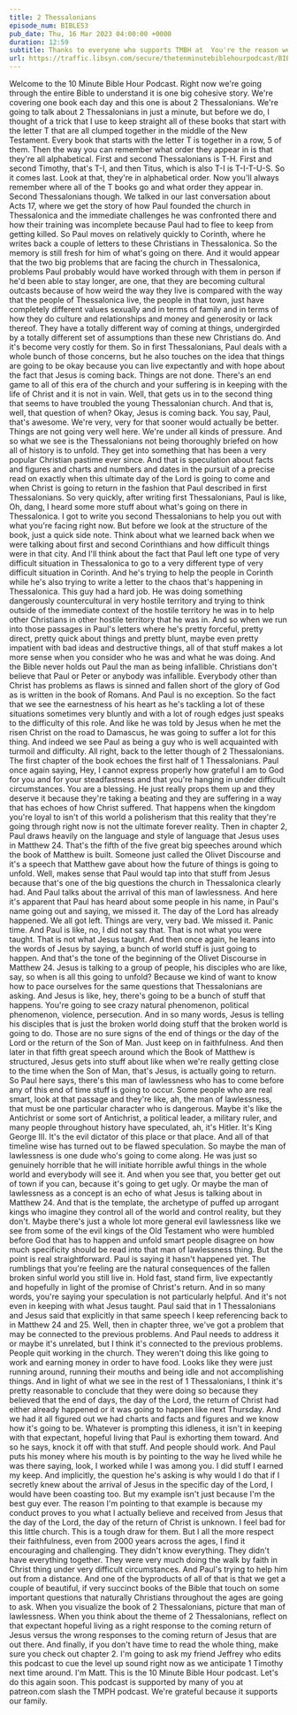 ```yaml
---
title: 2 Thessalonians
episode_num: BIBLE53
pub_date: Thu, 16 Mar 2023 04:00:00 +0000
duration: 12:59
subtitle: Thanks to everyone who supports TMBH at  You're the reason we can all do this together!  Music written and performed by 
url: https://traffic.libsyn.com/secure/thetenminutebiblehourpodcast/BIBLE53_-_2_Thessalonians.mp3
---
```


 Welcome to the 10 Minute Bible Hour Podcast. Right now we're going through the entire Bible to understand it is one big cohesive story. We're covering one book each day and this one is about 2 Thessalonians. We're going to talk about 2 Thessalonians in just a minute, but before we do, I thought of a trick that I use to keep straight all of these books that start with the letter T that are all clumped together in the middle of the New Testament. Every book that starts with the letter T is together in a row, 5 of them. Then the way you can remember what order they appear in is that they're all alphabetical. First and second Thessalonians is T-H. First and second Timothy, that's T-I, and then Titus, which is also T-I is T-I-T-U-S. So it comes last. Look at that, they're in alphabetical order. Now you'll always remember where all of the T books go and what order they appear in. Second Thessalonians though. We talked in our last conversation about Acts 17, where we get the story of how Paul founded the church in Thessalonica and the immediate challenges he was confronted there and how their training was incomplete because Paul had to flee to keep from getting killed. So Paul moves on relatively quickly to Corinth, where he writes back a couple of letters to these Christians in Thessalonica. So the memory is still fresh for him of what's going on there. And it would appear that the two big problems that are facing the church in Thessalonica, problems Paul probably would have worked through with them in person if he'd been able to stay longer, are one, that they are becoming cultural outcasts because of how weird the way they live is compared with the way that the people of Thessalonica live, the people in that town, just have completely different values sexually and in terms of family and in terms of how they do culture and relationships and money and generosity or lack thereof. They have a totally different way of coming at things, undergirded by a totally different set of assumptions than these new Christians do. And it's become very costly for them. So in first Thessalonians, Paul deals with a whole bunch of those concerns, but he also touches on the idea that things are going to be okay because you can live expectantly and with hope about the fact that Jesus is coming back. Things are not done. There's an end game to all of this era of the church and your suffering is in keeping with the life of Christ and it is not in vain. Well, that gets us in to the second thing that seems to have troubled the young Thessalonian church. And that is, well, that question of when? Okay, Jesus is coming back. You say, Paul, that's awesome. We're very, very for that sooner would actually be better. Things are not going very well here. We're under all kinds of pressure. And so what we see is the Thessalonians not being thoroughly briefed on how all of history is to unfold. They get into something that has been a very popular Christian pastime ever since. And that is speculation about facts and figures and charts and numbers and dates in the pursuit of a precise read on exactly when this ultimate day of the Lord is going to come and when Christ is going to return in the fashion that Paul described in first Thessalonians. So very quickly, after writing first Thessalonians, Paul is like, Oh, dang, I heard some more stuff about what's going on there in Thessalonica. I got to write you second Thessalonians to help you out with what you're facing right now. But before we look at the structure of the book, just a quick side note. Think about what we learned back when we were talking about first and second Corinthians and how difficult things were in that city. And I'll think about the fact that Paul left one type of very difficult situation in Thessalonica to go to a very different type of very difficult situation in Corinth. And he's trying to help the people in Corinth while he's also trying to write a letter to the chaos that's happening in Thessalonica. This guy had a hard job. He was doing something dangerously countercultural in very hostile territory and trying to think outside of the immediate context of the hostile territory he was in to help other Christians in other hostile territory that he was in. And so when we run into those passages in Paul's letters where he's pretty forceful, pretty direct, pretty quick about things and pretty blunt, maybe even pretty impatient with bad ideas and destructive things, all of that stuff makes a lot more sense when you consider who he was and what he was doing. And the Bible never holds out Paul the man as being infallible. Christians don't believe that Paul or Peter or anybody was infallible. Everybody other than Christ has problems as flaws is sinned and fallen short of the glory of God as is written in the book of Romans. And Paul is no exception. So the fact that we see the earnestness of his heart as he's tackling a lot of these situations sometimes very bluntly and with a lot of rough edges just speaks to the difficulty of this role. And like he was told by Jesus when he met the risen Christ on the road to Damascus, he was going to suffer a lot for this thing. And indeed we see Paul as being a guy who is well acquainted with turmoil and difficulty. All right, back to the letter though of 2 Thessalonians. The first chapter of the book echoes the first half of 1 Thessalonians. Paul once again saying, Hey, I cannot express properly how grateful I am to God for you and for your steadfastness and that you're hanging in under difficult circumstances. You are a blessing. He just really props them up and they deserve it because they're taking a beating and they are suffering in a way that has echoes of how Christ suffered. That happens when the kingdom you're loyal to isn't of this world a polisherism that this reality that they're going through right now is not the ultimate forever reality. Then in chapter 2, Paul draws heavily on the language and style of language that Jesus uses in Matthew 24. That's the fifth of the five great big speeches around which the book of Matthew is built. Someone just called the Olivet Discourse and it's a speech that Matthew gave about how the future of things is going to unfold. Well, makes sense that Paul would tap into that stuff from Jesus because that's one of the big questions the church in Thessalonica clearly had. And Paul talks about the arrival of this man of lawlessness. And here it's apparent that Paul has heard about some people in his name, in Paul's name going out and saying, we missed it. The day of the Lord has already happened. We all got left. Things are very, very bad. We missed it. Panic time. And Paul is like, no, I did not say that. That is not what you were taught. That is not what Jesus taught. And then once again, he leans into the words of Jesus by saying, a bunch of world stuff is just going to happen. And that's the tone of the beginning of the Olivet Discourse in Matthew 24. Jesus is talking to a group of people, his disciples who are like, say, so when is all this going to unfold? Because we kind of want to know how to pace ourselves for the same questions that Thessalonians are asking. And Jesus is like, hey, there's going to be a bunch of stuff that happens. You're going to see crazy natural phenomenon, political phenomenon, violence, persecution. And in so many words, Jesus is telling his disciples that is just the broken world doing stuff that the broken world is going to do. Those are no sure signs of the end of things or the day of the Lord or the return of the Son of Man. Just keep on in faithfulness. And then later in that fifth great speech around which the Book of Matthew is structured, Jesus gets into stuff about like when we're really getting close to the time when the Son of Man, that's Jesus, is actually going to return. So Paul here says, there's this man of lawlessness who has to come before any of this end of time stuff is going to occur. Some people who are real smart, look at that passage and they're like, ah, the man of lawlessness, that must be one particular character who is dangerous. Maybe it's like the Antichrist or some sort of Antichrist, a political leader, a military ruler, and many people throughout history have speculated, ah, it's Hitler. It's King George III. It's the evil dictator of this place or that place. And all of that timeline wise has turned out to be flawed speculation. So maybe the man of lawlessness is one dude who's going to come along. He was just so genuinely horrible that he will initiate horrible awful things in the whole world and everybody will see it. And when you see that, you better get out of town if you can, because it's going to get ugly. Or maybe the man of lawlessness as a concept is an echo of what Jesus is talking about in Matthew 24. And that is the template, the archetype of puffed up arrogant kings who imagine they control all of the world and control reality, but they don't. Maybe there's just a whole lot more general evil lawlessness like we see from some of the evil kings of the Old Testament who were humbled before God that has to happen and unfold smart people disagree on how much specificity should be read into that man of lawlessness thing. But the point is real straightforward. Paul is saying it hasn't happened yet. The rumblings that you're feeling are the natural consequences of the fallen broken sinful world you still live in. Hold fast, stand firm, live expectantly and hopefully in light of the promise of Christ's return. And in so many words, you're saying your speculation is not particularly helpful. And it's not even in keeping with what Jesus taught. Paul said that in 1 Thessalonians and Jesus said that explicitly in that same speech I keep referencing back to in Matthew 24 and 25. Well, then in chapter three, we've got a problem that may be connected to the previous problems. And Paul needs to address it or maybe it's unrelated, but I think it's connected to the previous problems. People quit working in the church. They weren't doing this like going to work and earning money in order to have food. Looks like they were just running around, running their mouths and being idle and not accomplishing things. And in light of what we see in the rest of 1 Thessalonians, I think it's pretty reasonable to conclude that they were doing so because they believed that the end of days, the day of the Lord, the return of Christ had either already happened or it was going to happen like next Thursday. And we had it all figured out we had charts and facts and figures and we know how it's going to be. Whatever is prompting this idleness, it isn't in keeping with that expectant, hopeful living that Paul is exhorting them toward. And so he says, knock it off with that stuff. And people should work. And Paul puts his money where his mouth is by pointing to the way he lived while he was there saying, look, I worked while I was among you. I did stuff I earned my keep. And implicitly, the question he's asking is why would I do that if I secretly knew about the arrival of Jesus in the specific day of the Lord, I would have been coasting too. But my example isn't just because I'm the best guy ever. The reason I'm pointing to that example is because my conduct proves to you what I actually believe and received from Jesus that the day of the Lord, the day of the return of Christ is unknown. I feel bad for this little church. This is a tough draw for them. But I all the more respect their faithfulness, even from 2000 years across the ages, I find it encouraging and challenging. They didn't know everything. They didn't have everything together. They were very much doing the walk by faith in Christ thing under very difficult circumstances. And Paul's trying to help him out from a distance. And one of the byproducts of all of that is that we get a couple of beautiful, if very succinct books of the Bible that touch on some important questions that naturally Christians throughout the ages are going to ask. When you visualize the book of 2 Thessalonians, picture that man of lawlessness. When you think about the theme of 2 Thessalonians, reflect on that expectant hopeful living as a right response to the coming return of Jesus versus the wrong responses to the coming return of Jesus that are out there. And finally, if you don't have time to read the whole thing, make sure you check out chapter 2. I'm going to ask my friend Jeffrey who edits this podcast to cue the level up sound right now as we anticipate 1 Timothy next time around. I'm Matt. This is the 10 Minute Bible Hour podcast. Let's do this again soon. This podcast is supported by many of you at patreon.com slash the TMPH podcast. We're grateful because it supports our family.